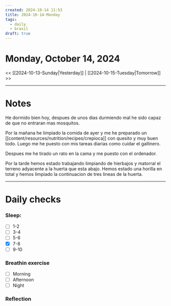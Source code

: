 ```yaml
---
created: 2024-10-14 11:53
title: 2024-10-14-Monday
tags:
  - daily
  - brasil
draft: true
---
```

# Monday, October 14, 2024

<< [[2024-10-13-Sunday|Yesterday]] | [[2024-10-15-Tuesday|Tomorrow]] >>

---
# Notes
He dormido bien hoy, despues de unos dias durmiendo mal he sido capaz de que no entraran mas mosquitos.

Por la mañana he limpiado la comida de ayer y me he preparado un [[content/resources/nutrition/recipes/crepioca]] con quesito y muy buen todo. Luego me he puesto con mis tareas diarias como cuidar el gallinero.

Despues me he tirado un rato en la cama y me puesto con el ordenador.

Por la tarde hemos estado trabajando limpiando de hierbajos y matorral el terreno adyacente a la huerta que esta abajo. Hemos estado una horilla en total y hemos limpiado la continuacion de tres lineas de la huerta.

---
# Daily checks
### Sleep:
- [ ] 1-2
- [ ] 3-4
- [ ] 5-6
- [x] 7-8
- [ ] 9-10
### Breathin exercise
- [ ] Morning
- [ ] Afternoon
- [ ] Night
### Reflection